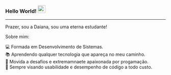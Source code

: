### Hello World!  <img src="https://github.com/TheDudeThatCode/TheDudeThatCode/blob/master/Assets/Earth.gif" width="24px">
---- 

Prazer, sou a Daiana, sou uma eterna estudante!

Sobre mim:

💻 Formada em Desenvolvimento de Sistemas.<br>
📚 Aprendendo qualquer tecnologia que apareça no meu caminho.<br>
🎯 Movida a desafios e extremamnaete apaixonada por progamação. <br>
📝 Sempre visando usabilidade e desempenho de código a todo custo.
